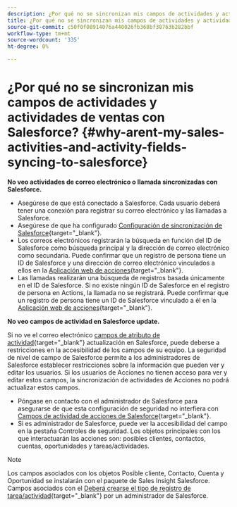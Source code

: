 ```yaml
---
description: ¿Por qué no se sincronizan mis campos de actividades y actividades de ventas con Salesforce? - Documentos de Marketo - Documentación del producto
title: ¿Por qué no se sincronizan mis campos de actividades y actividades de ventas con Salesforce?
source-git-commit: c50f0f08914076a440026fb368bf38763b282bbf
workflow-type: tm+mt
source-wordcount: '335'
ht-degree: 0%

---
```


# ¿Por qué no se sincronizan mis campos de actividades y actividades de ventas con Salesforce? {#why-arent-my-sales-activities-and-activity-fields-syncing-to-salesforce}

**No veo actividades de correo electrónico o llamada sincronizadas con Salesforce.**

* Asegúrese de que está conectado a Salesforce. Cada usuario deberá tener una conexión para registrar su correo electrónico y las llamadas a Salesforce.
* Asegúrese de que ha configurado [Configuración de sincronización de Salesforce](/help/marketo/product-docs/marketo-sales-insight/actions/crm/salesforce-integration/sync-sales-activities-to-salesforce.md){target="_blank"}.
* Los correos electrónicos registrarán la búsqueda en función del ID de Salesforce como búsqueda principal y la dirección de correo electrónico como secundaria. Puede confirmar que un registro de persona tiene un ID de Salesforce y una dirección de correo electrónico vinculados a ellos en la [Aplicación web de acciones](https://toutapp.com/next#command_center){target="_blank"}.
* Las llamadas realizarán una búsqueda de registros basada únicamente en el ID de Salesforce. Si no existe ningún ID de Salesforce en el registro de persona en Actions, la llamada no se registrará. Puede confirmar que un registro de persona tiene un ID de Salesforce vinculado a él en la [Aplicación web de acciones](https://toutapp.com/next#command_center){target="_blank"}.

**No veo campos de actividad en Salesforce update.**

Si no ve el correo electrónico [campos de atributo de actividad](/help/marketo/product-docs/marketo-sales-insight/actions/crm/salesforce-package-configuration/logging-sales-activity-attributes-to-salesforce.md){target="_blank"} actualización en Salesforce, puede deberse a restricciones en la accesibilidad de los campos de su equipo. La seguridad de nivel de campo de Salesforce permite a los administradores de Salesforce establecer restricciones sobre la información que pueden ver y editar los usuarios. Si los usuarios de Acciones no tienen acceso para ver y editar estos campos, la sincronización de actividades de Acciones no podrá actualizar estos campos.

* Póngase en contacto con el administrador de Salesforce para asegurarse de que esta configuración de seguridad no interfiera con [Campos de actividad de acciones de Salesforce](/help/marketo/product-docs/marketo-sales-insight/actions/crm/salesforce-package-configuration/logging-sales-activity-attributes-to-salesforce.md){target="_blank"}.
* Si es administrador de Salesforce, puede ver la accesibilidad del campo en la pestaña Controles de seguridad. Los objetos principales con los que interactuarán las acciones son: posibles clientes, contactos, cuentas, oportunidades y tareas/actividades.

>[!NOTE]
>
>Los campos asociados con los objetos Posible cliente, Contacto, Cuenta y Oportunidad se instalarán con el paquete de Sales Insight Salesforce. Campos asociados con el [Deberá crearse el tipo de registro de tarea/actividad](/help/marketo/product-docs/marketo-sales-insight/actions/crm/salesforce-package-configuration/logging-sales-activity-attributes-to-salesforce.md){target="_blank"} por un administrador de Salesforce.
